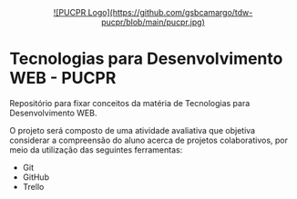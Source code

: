 <div align="center">
  <a href="https://www.pucpr.br/">![PUCPR Logo](https://github.com/gsbcamargo/tdw-pucpr/blob/main/pucpr.jpg)</a>
</div>

# Tecnologias para Desenvolvimento WEB - PUCPR
Repositório para fixar conceitos da matéria de Tecnologias para Desenvolvimento WEB.

O projeto será composto de uma atividade avaliativa que objetiva considerar a compreensão do aluno acerca de projetos colaborativos, por meio da utilização das seguintes ferramentas:
- Git
- GitHub
- Trello


